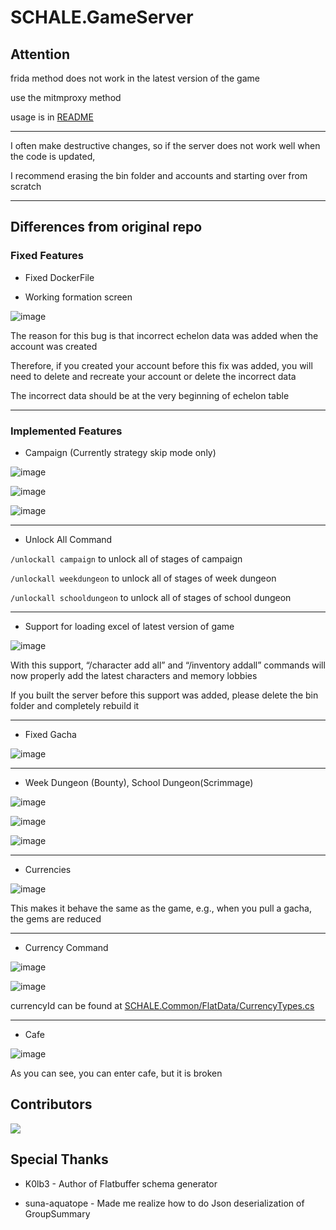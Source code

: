 # SCHALE.GameServer

## Attention

frida method does not work in the latest version of the game

use the mitmproxy method

usage is in [README](https://github.com/Endergreen12/SCHALE.GameServer/blob/master/Scripts/redirect_server_mitmproxy/README.md)

---

I often make destructive changes, so if the server does not work well when the code is updated,

I recommend erasing the bin folder and accounts and starting over from scratch

---

## Differences from original repo

### Fixed Features

- Fixed DockerFile

- Working formation screen

![image](https://github.com/user-attachments/assets/33c98ed2-8124-4e28-9842-00fe3eb69872)

The reason for this bug is that incorrect echelon data was added when the account was created

Therefore, if you created your account before this fix was added, you will need to delete and recreate your account or delete the incorrect data

The incorrect data should be at the very beginning of echelon table

---

### Implemented Features

- Campaign (Currently strategy skip mode only)

![image](https://github.com/user-attachments/assets/18feabe9-3013-4bfc-9ddf-d14bb6b6cbbe)

![image](https://github.com/user-attachments/assets/4f446aea-30a9-4ddf-aa51-daf930a5cb28)

![image](https://github.com/user-attachments/assets/6e91eafa-00dc-41c9-a418-ad2d32cdc386)

---

- Unlock All Command

`/unlockall campaign` to unlock all of stages of campaign

`/unlockall weekdungeon` to unlock all of stages of week dungeon

`/unlockall schooldungeon` to unlock all of stages of school dungeon

---

- Support for loading excel of latest version of game

![image](https://github.com/user-attachments/assets/2487164d-b56b-433b-a500-c6bd670c4f59)

With this support, “/character add all” and “/inventory addall” commands will now properly add the latest characters and memory lobbies

If you built the server before this support was added, please delete the bin folder and completely rebuild it

---

- Fixed Gacha

![image](https://github.com/user-attachments/assets/30f12db7-5405-4a11-9576-6a71ddb9c54f)

---

- Week Dungeon (Bounty), School Dungeon(Scrimmage)

![image](https://github.com/user-attachments/assets/0c773325-00b2-48fb-b24d-b617f40352cd)

![image](https://github.com/user-attachments/assets/abd58db4-276e-4a2b-8096-c96bd8753890)

![image](https://github.com/user-attachments/assets/661aa5a0-1ae7-4d7b-bf81-9a30fd026f93)

---

- Currencies

![image](https://github.com/user-attachments/assets/e6340e55-2296-455f-a606-8e5062f67781)

This makes it behave the same as the game, e.g., when you pull a gacha, the gems are reduced

---

- Currency Command

![image](https://github.com/user-attachments/assets/b9f9d43a-7d0e-40d9-a6a4-8c836b19403a)

![image](https://github.com/user-attachments/assets/6e62d283-6edd-424b-920d-3767549e9ba0)

currencyId can be found at [SCHALE.Common/FlatData/CurrencyTypes.cs](https://github.com/Endergreen12/SCHALE.GameServer/blob/master/SCHALE.Common/FlatData/CurrencyTypes.cs)

---

- Cafe

![image](https://github.com/user-attachments/assets/4f8cf801-79a8-4712-b009-098aa55d9dd9)

As you can see, you can enter cafe, but it is broken

## Contributors

<a href="https://github.com/Endergreen12/SCHALE.GameServer/graphs/contributors">
  <img src="https://contrib.rocks/image?repo=Endergreen12/SCHALE.GameServer" />
</a>

## Special Thanks

- K0lb3 - Author of Flatbuffer schema generator

- suna-aquatope - Made me realize how to do Json deserialization of GroupSummary
